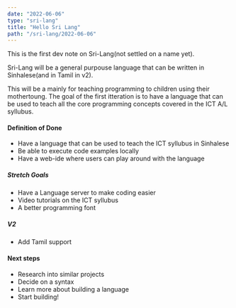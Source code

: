 ```yaml
---
date: "2022-06-06"
type: "sri-lang"
title: "Hello Sri Lang"
path: "/sri-lang/2022-06-06"
---
```


This is the first dev note on Sri-Lang(not settled on a name yet).

Sri-Lang will be a general purpouse language that can be written in Sinhalese(and in Tamil in v2).

This will be a mainly for teaching programming to children using their mothertoung. The goal of the first itteration is to have a language that can be used to teach all the core programming concepts covered in the ICT A/L syllubus.

#### Definition of Done

*   Have a language that can be used to teach the ICT syllubus in Sinhalese
*   Be able to execute code examples locally
*   Have a web-ide where users can play around with the language

##### Stretch Goals

*   Have a Language server to make coding easier
*   Video tutorials on the ICT syllubus
*   A better programming font

##### V2

*   Add Tamil support

#### Next steps

*   Research into similar projects
*   Decide on a syntax
*   Learn more about building a language
*   Start building!